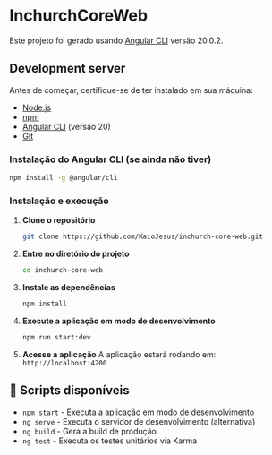 # InchurchCoreWeb

Este projeto foi gerado usando [Angular CLI](https://github.com/angular/angular-cli) versão 20.0.2.

## Development server

Antes de começar, certifique-se de ter instalado em sua máquina:
- [Node.js](https://nodejs.org/) 
- [npm](https://www.npmjs.com/) 
- [Angular CLI](https://angular.io/cli) (versão 20)
- [Git](https://git-scm.com/)

### Instalação do Angular CLI (se ainda não tiver)

```bash
npm install -g @angular/cli
```

### Instalação e execução

1. **Clone o repositório**
   ```bash
   git clone https://github.com/KaioJesus/inchurch-core-web.git
   ```

2. **Entre no diretório do projeto**
   ```bash
   cd inchurch-core-web
   ```

3. **Instale as dependências**
   ```bash
   npm install
   ```

4. **Execute a aplicação em modo de desenvolvimento**
   ```bash
   npm run start:dev
   ```

5. **Acesse a aplicação**
   A aplicação estará rodando em: `http://localhost:4200`

## 📝 Scripts disponíveis

- `npm start` - Executa a aplicação em modo de desenvolvimento
- `ng serve` - Executa o servidor de desenvolvimento (alternativa)
- `ng build` - Gera a build de produção
- `ng test` - Executa os testes unitários via Karma

